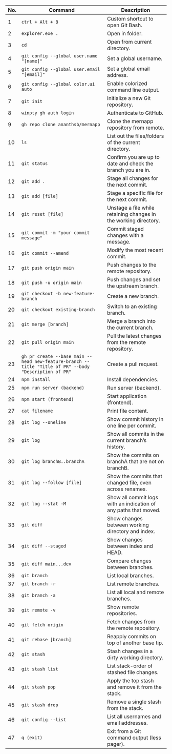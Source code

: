 | No. | Command | Description |
|-----|---------|-------------|
| 1   | `ctrl + Alt + B` | Custom shortcut to open Git Bash.|
| 2   | `explorer.exe .` | Open in folder. |
| 3   | `cd` | Open from current directory. |
| 4   | `git config --global user.name "[name]"` | Set a global username. |
| 5   | `git config --global user.email "[email]"` | Set a global email address. |
| 6   | `git config --global color.ui auto` | Enable colorized command line output. |
| 7   | `git init` | Initialize a new Git repository. |
| 8   | `winpty gh auth login` | Authenticate to GitHub. |
| 9   | `gh repo clone ananthsb/mernapp` | Clone the mernapp repository from remote. |
| 10  | `ls` | List out the files/folders of the current directory. |
| 11  | `git status` | Confirm you are up to date and check the branch you are in. |
| 12  | `git add .` | Stage all changes for the next commit. |
| 13  | `git add [file]` | Stage a specific file for the next commit. |
| 14  | `git reset [file]` | Unstage a file while retaining changes in the working directory. |
| 15  | `git commit -m "your commit message"` | Commit staged changes with a message. |
| 16  | `git commit --amend` | Modify the most recent commit. |
| 17  | `git push origin main` | Push changes to the remote repository. |
| 18  | `git push -u origin main` | Push changes and set the upstream branch. |
| 19  | `git checkout -b new-feature-branch` | Create a new branch. |
| 20  | `git checkout existing-branch` | Switch to an existing branch. |
| 21  | `git merge [branch]` | Merge a branch into the current branch. |
| 22  | `git pull origin main` | Pull the latest changes from the remote repository. |
| 23  | `gh pr create --base main --head new-feature-branch --title "Title of PR" --body "Description of PR"` | Create a pull request. |
| 24  | `npm install` | Install dependencies. |
| 25  | `npm run server (backend)` | Run server (backend). |
| 26  | `npm start (frontend)` | Start application (frontend). |
| 27  | `cat filename` | Print file content. |
| 28  | `git log --oneline` | Show commit history in one line per commit. |
| 29  | `git log` | Show all commits in the current branch’s history. |
| 30  | `git log branchB..branchA` | Show the commits on branchA that are not on branchB. |
| 31  | `git log --follow [file]` | Show the commits that changed file, even across renames. |
| 32  | `git log --stat -M` | Show all commit logs with an indication of any paths that moved. |
| 33  | `git diff` | Show changes between working directory and index. |
| 34  | `git diff --staged` | Show changes between index and HEAD. |
| 35  | `git diff main...dev` | Compare changes between branches. |
| 36  | `git branch` | List local branches. |
| 37  | `git branch -r` | List remote branches. |
| 38  | `git branch -a` | List all local and remote branches. |
| 39  | `git remote -v` | Show remote repositories. |
| 40  | `git fetch origin` | Fetch changes from the remote repository. |
| 41  | `git rebase [branch]` | Reapply commits on top of another base tip. |
| 42  | `git stash` | Stash changes in a dirty working directory. |
| 43  | `git stash list` | List stack-order of stashed file changes. |
| 44  | `git stash pop` | Apply the top stash and remove it from the stack. |
| 45  | `git stash drop` | Remove a single stash from the stack. |
| 46  | `git config --list` | List all usernames and email addresses. |
| 47  | `q (exit)` | Exit from a Git command output (less pager). |
